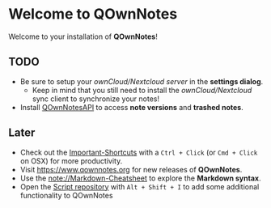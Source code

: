 Welcome to QOwnNotes
====================

Welcome to your installation of **QOwnNotes**!

## TODO

- Be sure to setup your *ownCloud/Nextcloud server* in the **settings dialog**.
    - Keep in mind that you still need to install the *ownCloud/Nextcloud* sync client to synchronize your notes! 
- Install [QOwnNotesAPI](https://apps.owncloud.com/content/show.php?content=173817) to access **note versions** and **trashed notes**.

## Later

- Check out the [Important-Shortcuts](https://www.qownnotes.org/shortcuts/QOwnNotes) with a `Ctrl + Click` (or `Cmd + Click` on OSX) for more productivity.
- Visit <https://www.qownnotes.org> for new releases of **QOwnNotes**.
- Use the <note://Markdown-Cheatsheet> to explore the **Markdown syntax**.
- Open the [Script repository](https://github.com/qownnotes/scripts) with `Alt + Shift + I` to add some additional functionality to QOwnNotes
